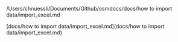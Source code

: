 /Users/chnuessli/Documents/Github/osmdocs/docs/how to import data/import_excel.md

[docs/how to import data/import_excel.md](docs/how to import data/import_excel.md)